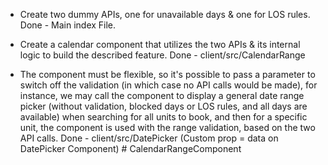 - Create two dummy APIs, one for unavailable days & one for LOS rules.
  Done - Main index File.

- Create a calendar component that utilizes the two APIs & its internal logic to build the described feature.
  Done - client/src/CalendarRange

- The component must be flexible, so it's possible to pass a parameter to switch off the validation (in which case no API calls would be made), for instance, we may call the component to display a general date range picker (without validation, blocked days or LOS rules, and all days are available) when searching for all units to book, and then for a specific unit, the component is used with the range validation, based on the two API calls.
  Done - client/src/DatePicker (Custom prop = data on DatePicker Component)
#   C a l e n d a r R a n g e C o m p o n e n t  
 